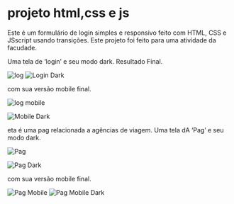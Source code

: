 # projeto html,css e js
Este é um formulário de login simples e responsivo feito com HTML, CSS e JSscript usando transições.
Este projeto foi feito para uma atividade da facudade.

Uma tela de ‘login’ e seu modo dark.
Resultado Final.


![log](https://user-images.githubusercontent.com/92549577/142514671-3d52620e-6593-4519-bf23-59d5d5d93486.jpeg)
![Login Dark](https://user-images.githubusercontent.com/92549577/143490968-b2edcdaa-2741-4724-b0f8-3992f64e051f.jpeg)



com sua versão mobile final.





![log mobile](https://user-images.githubusercontent.com/92549577/142514743-9d434ed8-81a6-4213-9f60-1704d01d9989.jpeg)

![Mobile Dark](https://user-images.githubusercontent.com/92549577/143490266-386ef131-1916-4510-8518-05fb37f7e927.jpeg)




eta é uma pag relacionada a agências de viagem.
Uma tela dA ‘Pag’ e seu modo dark.




![Pag](https://user-images.githubusercontent.com/92549577/142515387-a21138b6-158e-4c46-9227-69b6a199366d.jpg)


![Pag Dark](https://user-images.githubusercontent.com/92549577/143490131-1f3fb14a-daba-4a7f-b77b-91e12209d94b.jpg)



com sua versão mobile final.



![Pag Mobile](https://user-images.githubusercontent.com/92549577/142515052-76d5eef5-5960-4b86-bda7-f4fcb3edc0f0.jpg)
![Pag Mobile Dark](https://user-images.githubusercontent.com/92549577/143490579-4891535f-3858-4182-b709-4abc18b7d06d.jpg)




